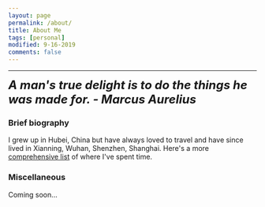 ```yaml
---
layout: page
permalink: /about/
title: About Me
tags: [personal]
modified: 9-16-2019
comments: false
---
```


----

<strong><i><font size = "+2">A man's true delight is to do the things he was made for. - Marcus Aurelius</font></i></strong>

### Brief biography
I grew up in Hubei, China but have always loved to travel and have since lived in Xianning, Wuhan, Shenzhen, Shanghai. Here's a more [comprehensive list](cities.md) of where I've spent time.

### Miscellaneous

Coming soon...
